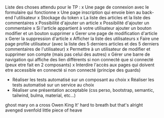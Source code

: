 Liste des choses attendu pour le TP :
x Une page de connexion avec le formulaire qui fonctionne
x Une page inscription qui envoie bien au back-end l'utilisateur
x Stockage du token
x La liste des articles et la liste des commentaires
x Possibilité d'ajouter un article
x Possibilité d'ajouter un commentaire
x Si l'article appartient à votre utilisateur ajouter un bouton modifier et un bouton supprimer
x Gerer une page de modification d'article
x Gerer la suppression d'article
x Afficher la liste des utilisateurs
x Faire une page profile utilisateur (avec la liste des 5 derniers articles et des 5 derniers commentaires de l'utilisateur)
x Permettre à un utilisateur de modifier et supprimer son compte (mais pas celui des autres)
x Gérer une barre de navigation qui affiche des lien différents si non connecté que si connecté (peux etre fait en 2 composants)
x Interdire l'accès aux pages qui doivent etre accessible en connecté si non connecté (principe des guards)
- Réaliser les tests automatisé sur un composant au choix
x Réaliser les tests automatisé sur un service au choix
- Réaliser une présentation acceptable (css perso, bootstrap, semantic, tailwind, bulma, material, etc...)






ghost mary on a cross
Owen King It' hard to breath but that's alright
avenged svenfold
little piece of heave